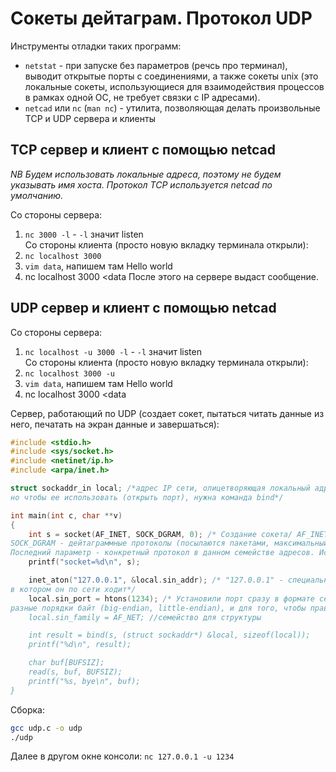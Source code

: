 # Сокеты дейтаграм. Протокол UDP  
Инструменты отладки таких программ:
+ `netstat` - при запуске без параметров (речсь про терминал), выводит открытые порты с соединениями, а также сокеты unix (это локальные сокеты,
использующиеся для взаимодействия процессов в рамках одной ОС, не требует связки с IP адресами). 
+ `netcad` или `nc` (`man nc`) - утилита, позволяющая делать произвольные TCP и UDP сервера и клиенты

## TCP сервер и клиент с помощью netcad  
*NB Будем использовать локальные адреса, поэтому не будем указывать имя хоста. Протокол TCP используется netcad по умолчанию.*  

Со стороны сервера:  
1) `nc 3000 -l` - `-l` значит listen  
Со стороны клиента (просто новую вкладку терминала открыли):  
1) `nc localhost 3000`
2) `vim data`, напишем там Hello world
3) nc localhost 3000 <data
После этого на сервере выдаст сообщение.
## UDP сервер и клиент с помощью netcad  
Со стороны сервера:  
1) `nc localhost -u 3000 -l` - `-l` значит listen  
Со стороны клиента (просто новую вкладку терминала открыли):  
1) `nc localhost 3000 -u`
2) `vim data`, напишем там Hello world
3) nc localhost 3000 <data

Сервер, работающий по UDP (создает сокет, пытаться читать данные из него, печатать на экран данные и завершаться):
```C
#include <stdio.h>
#include <sys/socket.h>
#include <netinet/ip.h>
#include <arpa/inet.h>

struct sockaddr_in local; /*адрес IP сети, олицетворяющая локальный адрес. Когда просто создаем сокет - это структура, состоящая из IP+port,
но чтобы ее использовать (открыть порт), нужна команда bind*/

int main(int c, char **v)
{
	int s = socket(AF_INET, SOCK_DGRAM, 0); /* Создание сокета/ AF_INET - семейство адресов IPv4,
SOCK_DGRAM - дейтаграммные протоколы (посылаются пакетами, максимальный размер которых жестко задан сконфигуророванной сетью, нет гарантии доставки)
Последний параметр - конкретный протокол в данном семействе адресов. Используем базовый протокол, поэтому указания не требуются*/
	printf("socket=%d\n", s);

	inet_aton("127.0.0.1", &local.sin_addr); /* "127.0.0.1" - специальный адрес локального интерфейса, который преобразовали в бинарный формат,
в котором он по сети ходит*/
	local.sin_port = htons(1234); /* Установили порт сразу в формате сети, htons - host to network short. Есть разные архитектуры хостов,
разные порядки байт (big-endian, little-endian), и для того, чтобы правильно открыть порт, надо использовать htons.
	local.sin_family = AF_NET; //семейство для структуры

	int result = bind(s, (struct sockaddr*) &local, sizeof(local));
	printf("%d\n", result);

	char buf[BUFSIZ];
	read(s, buf, BUFSIZ);
	printf("%s, bye\n", buf);
}
```
Сборка:  
```bash
gcc udp.c -o udp
./udp
```  
Далее в другом окне консоли: `nc 127.0.0.1 -u 1234`
